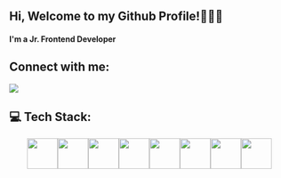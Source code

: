
<h2 align="left">Hi, Welcome to my Github Profile!🙋🏽‍♀️ </h2>
<h4 align="left"> I'm a Jr. Frontend Developer </h4>


## Connect with me:
<p align="left">

<a href = "https://www.linkedin.com/in/kevser-%C3%A7i%C3%A7ek-08230b144/"><img src="https://img.icons8.com/fluent/48/000000/linkedin.png"/></a>

</p>





<h2 align='left''> 💻 Tech Stack: </h2>
<p align='left'>
               
<div align="center"><img width="55" src="https://raw.githubusercontent.com/gilbarbara/logos/master/logos/angular-icon.svg"/><img width="55" src="https://raw.githubusercontent.com/gilbarbara/logos/master/logos/bootstrap.svg"/><img width="55" src="https://raw.githubusercontent.com/gilbarbara/logos/master/logos/eslint.svg"/><img width="55" src="https://raw.githubusercontent.com/gilbarbara/logos/master/logos/jasmine.svg"/><img width="55" src="https://raw.githubusercontent.com/gilbarbara/logos/master/logos/javascript.svg"/><img width="55" src="https://raw.githubusercontent.com/gilbarbara/logos/master/logos/karma.svg"/><img width="55" src="https://raw.githubusercontent.com/gilbarbara/logos/master/logos/protactor.svg"/><img width="55" src="https://raw.githubusercontent.com/gilbarbara/logos/master/logos/typescript-icon.svg"/></div>



                                                                                                                                       

<br>
</p>
<br>


<!-- BLOG-POST-LIST:START 
<h2 align='left'> My GitHub Stats <img src='https://media1.giphy.com/media/du3J3cXyzhj75IOgvA/giphy.gif?cid=ecf05e47x2g034i9pzwtzzsd3xgg2w9nr94t4tflbbgo3008&rid=giphy.gif' width='30px'> </h2>
<a href="https://github.com/anuraghazra/github-readme-stats">
<img src="https://github-readme-stats.vercel.app/api?username=codermother&count_private=true&show_icons=true&theme=default" />
</a>
<a href="https://github.com/anuraghazra/convoychat">
<img src="https://github-readme-stats.vercel.app/api/top-langs/?username=codermother&theme=default" />
</a>
</div>
-->
<!-- BLOG-POST-LIST:END -->
